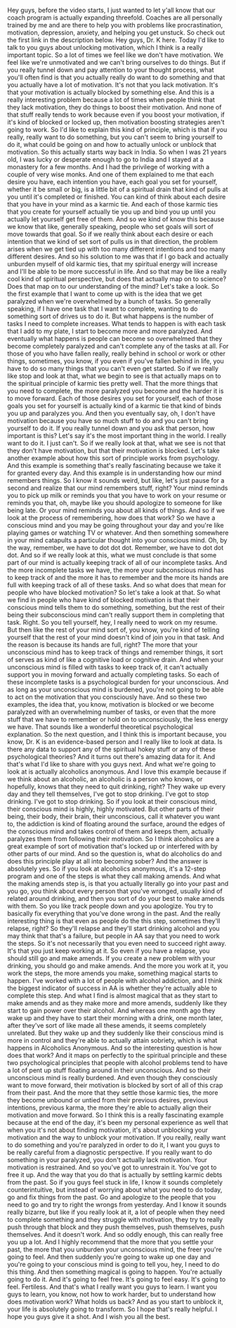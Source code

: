  Hey guys, before the video starts, I just wanted to let y'all know that our coach program is actually expanding threefold. Coaches are all personally trained by me and are there to help you with problems like procrastination, motivation, depression, anxiety, and helping you get unstuck. So check out the first link in the description below. Hey guys, Dr. K here. Today I'd like to talk to you guys about unlocking motivation, which I think is a really important topic. So a lot of times we feel like we don't have motivation. We feel like we're unmotivated and we can't bring ourselves to do things. But if you really tunnel down and pay attention to your thought process, what you'll often find is that you actually really do want to do something and that you actually have a lot of motivation. It's not that you lack motivation. It's that your motivation is actually blocked by something else. And this is a really interesting problem because a lot of times when people think that they lack motivation, they do things to boost their motivation. And none of that stuff really tends to work because even if you boost your motivation, if it's kind of blocked or locked up, then motivation boosting strategies aren't going to work. So I'd like to explain this kind of principle, which is that if you really, really want to do something, but you can't seem to bring yourself to do it, what could be going on and how to actually unlock or unblock that motivation. So this actually starts way back in India. So when I was 21 years old, I was lucky or desperate enough to go to India and I stayed at a monastery for a few months. And I had the privilege of working with a couple of very wise monks. And one of them explained to me that each desire you have, each intention you have, each goal you set for yourself, whether it be small or big, is a little bit of a spiritual drain that kind of pulls at you until it's completed or finished. You can kind of think about each desire that you have in your mind as a karmic tie. And each of those karmic ties that you create for yourself actually tie you up and bind you up until you actually let yourself get free of them. And so we kind of know this because we know that like, generally speaking, people who set goals will sort of move towards that goal. So if we really think about each desire or each intention that we kind of set sort of pulls us in that direction, the problem arises when we get tied up with too many different intentions and too many different desires. And so his solution to me was that if I go back and actually unburden myself of old karmic ties, that my spiritual energy will increase and I'll be able to be more successful in life. And so that may be like a really cool kind of spiritual perspective, but does that actually map on to science? Does that map on to our understanding of the mind? Let's take a look. So the first example that I want to come up with is the idea that we get paralyzed when we're overwhelmed by a bunch of tasks. So generally speaking, if I have one task that I want to complete, wanting to do something sort of drives us to do it. But what happens is the number of tasks I need to complete increases. What tends to happen is with each task that I add to my plate, I start to become more and more paralyzed. And eventually what happens is people can become so overwhelmed that they become completely paralyzed and can't complete any of the tasks at all. For those of you who have fallen really, really behind in school or work or other things, sometimes, you know, if you even if you've fallen behind in life, you have to do so many things that you can't even get started. So if we really like stop and look at that, what we begin to see is that actually maps on to the spiritual principle of karmic ties pretty well. That the more things that you need to complete, the more paralyzed you become and the harder it is to move forward. Each of those desires you set for yourself, each of those goals you set for yourself is actually kind of a karmic tie that kind of binds you up and paralyzes you. And then you eventually say, oh, I don't have motivation because you have so much stuff to do and you can't bring yourself to do it. If you really tunnel down and you ask that person, how important is this? Let's say it's the most important thing in the world. I really want to do it. I just can't. So if we really look at that, what we see is not that they don't have motivation, but that their motivation is blocked. Let's take another example about how this sort of principle works from psychology. And this example is something that's really fascinating because we take it for granted every day. And this example is in understanding how our mind remembers things. So I know it sounds weird, but like, let's just pause for a second and realize that our mind remembers stuff, right? Your mind reminds you to pick up milk or reminds you that you have to work on your resume or reminds you that, oh, maybe like you should apologize to someone for like being late. Or your mind reminds you about all kinds of things. And so if we look at the process of remembering, how does that work? So we have a conscious mind and you may be going throughout your day and you're like playing games or watching TV or whatever. And then something somewhere in your mind catapults a particular thought into your conscious mind. Oh, by the way, remember, we have to dot dot dot. Remember, we have to dot dot dot. And so if we really look at this, what we must conclude is that some part of our mind is actually keeping track of all of our incomplete tasks. And the more incomplete tasks we have, the more your subconscious mind has to keep track of and the more it has to remember and the more its hands are full with keeping track of all of these tasks. And so what does that mean for people who have blocked motivation? So let's take a look at that. So what we find in people who have kind of blocked motivation is that their conscious mind tells them to do something, something, but the rest of their being their subconscious mind can't really support them in completing that task. Right. So you tell yourself, hey, I really need to work on my resume. But then like the rest of your mind sort of, you know, you're kind of telling yourself that the rest of your mind doesn't kind of join you in that task. And the reason is because its hands are full, right? The more that your unconscious mind has to keep track of things and remember things, it sort of serves as kind of like a cognitive load or cognitive drain. And when your unconscious mind is filled with tasks to keep track of, it can't actually support you in moving forward and actually completing tasks. So each of these incomplete tasks is a psychological burden for your unconscious. And as long as your unconscious mind is burdened, you're not going to be able to act on the motivation that you consciously have. And so these two examples, the idea that, you know, motivation is blocked or we become paralyzed with an overwhelming number of tasks, or even that the more stuff that we have to remember or hold on to unconsciously, the less energy we have. That sounds like a wonderful theoretical psychological explanation. So the next question, and I think this is important because, you know, Dr. K is an evidence-based person and I really like to look at data. Is there any data to support any of the spiritual hokey stuff or any of these psychological theories? And it turns out there's amazing data for it. And that's what I'd like to share with you guys next. And what we're going to look at is actually alcoholics anonymous. And I love this example because if we think about an alcoholic, an alcoholic is a person who knows, or hopefully, knows that they need to quit drinking, right? They wake up every day and they tell themselves, I've got to stop drinking. I've got to stop drinking. I've got to stop drinking. So if you look at their conscious mind, their conscious mind is highly, highly motivated. But other parts of their being, their body, their brain, their unconscious, call it whatever you want to, the addiction is kind of floating around the surface, around the edges of the conscious mind and takes control of them and keeps them, actually paralyzes them from following their motivation. So I think alcoholics are a great example of sort of motivation that's locked up or interfered with by other parts of our mind. And so the question is, what do alcoholics do and does this principle play at all into becoming sober? And the answer is absolutely yes. So if you look at alcoholics anonymous, it's a 12-step program and one of the steps is what they call making amends. And what the making amends step is, is that you actually literally go into your past and you go, you think about every person that you've wronged, usually kind of related around drinking, and then you sort of do your best to make amends with them. So you like track people down and you apologize. You try to basically fix everything that you've done wrong in the past. And the really interesting thing is that even as people do the this step, sometimes they'll relapse, right? So they'll relapse and they'll start drinking alcohol and you may think that that's a failure, but people in AA say that you need to work the steps. So it's not necessarily that you even need to succeed right away. It's that you just keep working at it. So even if you have a relapse, you should still go and make amends. If you create a new problem with your drinking, you should go and make amends. And the more you work at it, you work the steps, the more amends you make, something magical starts to happen. I've worked with a lot of people with alcohol addiction, and I think the biggest indicator of success in AA is whether they're actually able to complete this step. And what I find is almost magical that as they start to make amends and as they make more and more amends, suddenly like they start to gain power over their alcohol. And whereas one month ago they wake up and they have to start their morning with a drink, one month later, after they've sort of like made all these amends, it seems completely unrelated. But they wake up and they suddenly like their conscious mind is more in control and they're able to actually attain sobriety, which is what happens in Alcoholics Anonymous. And so the interesting question is how does that work? And it maps on perfectly to the spiritual principle and these two psychological principles that people with alcohol problems tend to have a lot of pent up stuff floating around in their unconscious. And so their unconscious mind is really burdened. And even though they consciously want to move forward, their motivation is blocked by sort of all of this crap from their past. And the more that they settle those karmic ties, the more they become unbound or untied from their previous desires, previous intentions, previous karma, the more they're able to actually align their motivation and move forward. So I think this is a really fascinating example because at the end of the day, it's been my personal experience as well that when you it's not about finding motivation, it's about unblocking your motivation and the way to unblock your motivation. If you really, really want to do something and you're paralyzed in order to do it, I want you guys to be really careful from a diagnostic perspective. If you really want to do something in your paralyzed, you don't actually lack motivation. Your motivation is restrained. And so you've got to unrestrain it. You've got to free it up. And the way that you do that is actually by settling karmic debts from the past. So if you guys feel stuck in life, I know it sounds completely counterintuitive, but instead of worrying about what you need to do today, go and fix things from the past. Go and apologize to the people that you need to go and try to right the wrongs from yesterday. And I know it sounds really bizarre, but like if you really look at it, a lot of people when they need to complete something and they struggle with motivation, they try to really push through that block and they push themselves, push themselves, push themselves. And it doesn't work. And so oddly enough, this can really free you up a lot. And I highly recommend that the more that you settle your past, the more that you unburden your unconscious mind, the freer you're going to feel. And then suddenly you're going to wake up one day and you're going to your conscious mind is going to tell you, hey, I need to do this thing. And then something magical is going to happen. You're actually going to do it. And it's going to feel free. It's going to feel easy. It's going to feel. Fertiless. And that's what I really want you guys to learn. I want you guys to learn, you know, not how to work harder, but to understand how does motivation work? What holds us back? And as you start to unblock it, your life is absolutely going to transform. So I hope that's really helpful. I hope you guys give it a shot. And I wish you all the best.